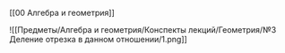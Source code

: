 [[00 Алгебра и геометрия]]

![[Предметы/Алгебра и геометрия/Конспекты лекций/Геометрия/№3 Деление отрезка в данном отношении/1.png]]
